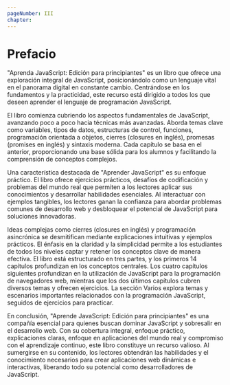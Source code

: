 ```yaml
---
pageNumber: III
chapter: 
---
```

# Prefacio

"Aprenda JavaScript: Edición para principiantes" es un libro que ofrece una exploración integral de JavaScript, posicionándolo como un lenguaje vital en el panorama digital en constante cambio. Centrándose en los fundamentos y la practicidad, este recurso está dirigido a todos los que deseen aprender el lenguaje de programación JavaScript.

El libro comienza cubriendo los aspectos fundamentales de JavaScript, avanzando poco a poco hacia técnicas más avanzadas. Aborda temas clave como variables, tipos de datos, estructuras de control, funciones, programación orientada a objetos, cierres (closures en inglés), promesas (promises en inglés) y sintaxis moderna. Cada capítulo se basa en el anterior, proporcionando una base sólida para los alumnos y facilitando la comprensión de conceptos complejos.

Una característica destacada de "Aprender JavaScript" es su enfoque práctico. El libro ofrece ejercicios prácticos, desafíos de codificación y problemas del mundo real que permiten a los lectores aplicar sus conocimientos y desarrollar habilidades esenciales. Al interactuar con ejemplos tangibles, los lectores ganan la confianza para abordar problemas comunes de desarrollo web y desbloquear el potencial de JavaScript para soluciones innovadoras.

Ideas complejas como cierres (closures en inglés) y programación asincrónica se desmitifican mediante explicaciones intuitivas y ejemplos prácticos. El énfasis en la claridad y la simplicidad permite a los estudiantes de todos los niveles captar y retener los conceptos clave de manera efectiva. El libro está estructurado en tres partes, y los primeros 14 capítulos profundizan en los conceptos centrales. Los cuatro capítulos siguientes profundizan en la utilización de JavaScript para la programación de navegadores web, mientras que los dos últimos capítulos cubren diversos temas y ofrecen ejercicios. La sección Varios explora temas y escenarios importantes relacionados con la programación JavaScript, seguidos de ejercicios para practicar.

En conclusión, "Aprende JavaScript: Edición para principiantes" es una compañía esencial para quienes buscan dominar JavaScript y sobresalir en el desarrollo web. Con su cobertura integral, enfoque práctico, explicaciones claras, enfoque en aplicaciones del mundo real y compromiso con el aprendizaje continuo, este libro constituye un recurso valioso. Al sumergirse en su contenido, los lectores obtendrán las habilidades y el conocimiento necesarios para crear aplicaciones web dinámicas e interactivas, liberando todo su potencial como desarrolladores de JavaScript.
